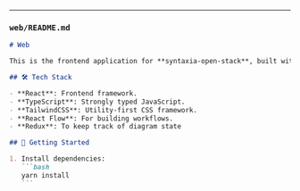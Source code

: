 ---

### **`web/README.md`**

````markdown
# Web

This is the frontend application for **syntaxia-open-stack**, built with [NextJs](https://reactjs.org/) and [React](https://reactjs.org/).

## 🛠️ Tech Stack

- **React**: Frontend framework.
- **TypeScript**: Strongly typed JavaScript.
- **TailwindCSS**: Utility-first CSS framework.
- **React Flow**: For building workflows.
- **Redux**: To keep track of diagram state

## 🚀 Getting Started

1. Install dependencies:
   ```bash
   yarn install
   ```
````
